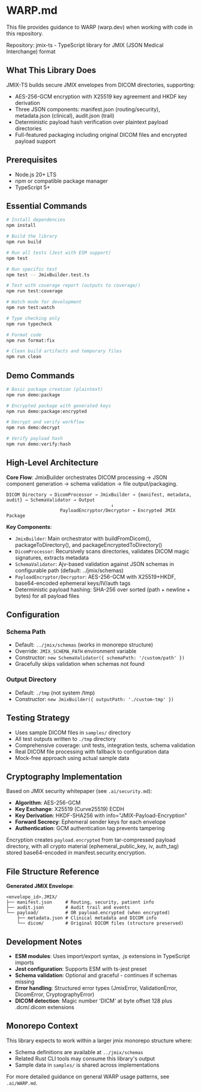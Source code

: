 # WARP.md

This file provides guidance to WARP (warp.dev) when working with code in this repository.

Repository: jmix-ts - TypeScript library for JMIX (JSON Medical Interchange) format

## What This Library Does

JMIX-TS builds secure JMIX envelopes from DICOM directories, supporting:
- AES-256-GCM encryption with X25519 key agreement and HKDF key derivation
- Three JSON components: manifest.json (routing/security), metadata.json (clinical), audit.json (trail)
- Deterministic payload hash verification over plaintext payload directories
- Full-featured packaging including original DICOM files and encrypted payload support

## Prerequisites

- Node.js 20+ LTS
- npm or compatible package manager
- TypeScript 5+

## Essential Commands

```bash
# Install dependencies
npm install

# Build the library
npm run build

# Run all tests (Jest with ESM support)
npm test

# Run specific test
npm test -- JmixBuilder.test.ts

# Test with coverage report (outputs to coverage/)
npm run test:coverage

# Watch mode for development
npm run test:watch

# Type checking only
npm run typecheck

# Format code
npm run format:fix

# Clean build artifacts and temporary files
npm run clean
```

## Demo Commands

```bash
# Basic package creation (plaintext)
npm run demo:package

# Encrypted package with generated keys
npm run demo:package:encrypted

# Decrypt and verify workflow
npm run demo:decrypt

# Verify payload hash
npm run demo:verify:hash
```

## High-Level Architecture

**Core Flow**: JmixBuilder orchestrates DICOM processing → JSON component generation → schema validation → file output/packaging.

```
DICOM Directory → DicomProcessor → JmixBuilder → {manifest, metadata, audit} → SchemaValidator → Output
                                       ↓
                    PayloadEncryptor/Decryptor → Encrypted JMIX Package
```

**Key Components**:
- `JmixBuilder`: Main orchestrator with buildFromDicom(), packageToDirectory(), and packageEncryptedToDirectory()
- `DicomProcessor`: Recursively scans directories, validates DICOM magic signatures, extracts metadata
- `SchemaValidator`: Ajv-based validation against JSON schemas in configurable path (default: ../jmix/schemas)
- `PayloadEncryptor/Decryptor`: AES-256-GCM with X25519+HKDF, base64-encoded ephemeral keys/IV/auth tags
- Deterministic payload hashing: SHA-256 over sorted (path + newline + bytes) for all payload files

## Configuration

### Schema Path
- Default: `../jmix/schemas` (works in monorepo structure)
- Override: `JMIX_SCHEMA_PATH` environment variable
- Constructor: `new SchemaValidator({ schemaPath: '/custom/path' })`
- Gracefully skips validation when schemas not found

### Output Directory
- Default: `./tmp` (not system /tmp)
- Constructor: `new JmixBuilder({ outputPath: './custom-tmp' })`

## Testing Strategy

- Uses sample DICOM files in `samples/` directory
- All test outputs written to `./tmp` directory
- Comprehensive coverage: unit tests, integration tests, schema validation
- Real DICOM file processing with fallback to configuration data
- Mock-free approach using actual sample data

## Cryptography Implementation

Based on JMIX security whitepaper (see `.ai/security.md`):
- **Algorithm**: AES-256-GCM
- **Key Exchange**: X25519 (Curve25519) ECDH
- **Key Derivation**: HKDF-SHA256 with info="JMIX-Payload-Encryption"
- **Forward Secrecy**: Ephemeral sender keys for each envelope
- **Authentication**: GCM authentication tag prevents tampering

Encryption creates `payload.encrypted` from tar-compressed payload directory, with all crypto material (ephemeral_public_key, iv, auth_tag) stored base64-encoded in manifest.security.encryption.

## File Structure Reference

**Generated JMIX Envelope**:
```
<envelope_id>.JMIX/
├── manifest.json     # Routing, security, patient info
├── audit.json        # Audit trail and events
└── payload/          # OR payload.encrypted (when encrypted)
    ├── metadata.json # Clinical metadata and DICOM info  
    └── dicom/        # Original DICOM files (structure preserved)
```

## Development Notes

- **ESM modules**: Uses import/export syntax, .js extensions in TypeScript imports
- **Jest configuration**: Supports ESM with ts-jest preset
- **Schema validation**: Optional and graceful - continues if schemas missing
- **Error handling**: Structured error types (JmixError, ValidationError, DicomError, CryptographyError)
- **DICOM detection**: Magic number 'DICM' at byte offset 128 plus .dcm/.dicom extensions

## Monorepo Context

This library expects to work within a larger jmix monorepo structure where:
- Schema definitions are available at `../jmix/schemas`
- Related Rust CLI tools may consume this library's output
- Sample data in `samples/` is shared across implementations

For more detailed guidance on general WARP usage patterns, see `.ai/WARP.md`.